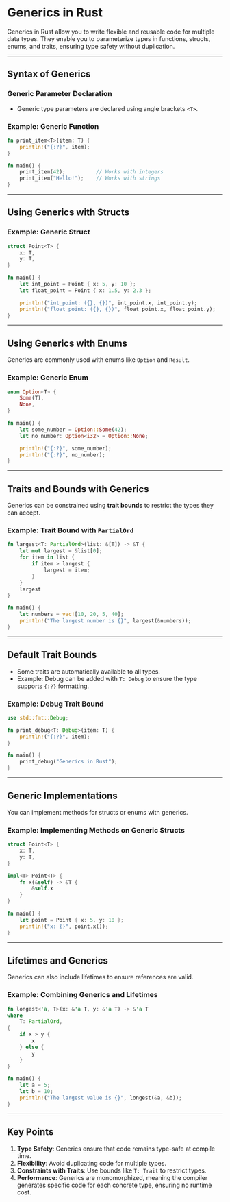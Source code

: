 
# Generics in Rust

Generics in Rust allow you to write flexible and reusable code for multiple data types. They enable you to parameterize types in functions, structs, enums, and traits, ensuring type safety without duplication.

---

## Syntax of Generics

### Generic Parameter Declaration
- Generic type parameters are declared using angle brackets `<T>`.

### Example: Generic Function
```rust
fn print_item<T>(item: T) {
    println!("{:?}", item);
}

fn main() {
    print_item(42);          // Works with integers
    print_item("Hello!");    // Works with strings
}
```

---

## Using Generics with Structs

### Example: Generic Struct
```rust
struct Point<T> {
    x: T,
    y: T,
}

fn main() {
    let int_point = Point { x: 5, y: 10 };
    let float_point = Point { x: 1.5, y: 2.3 };

    println!("int_point: ({}, {})", int_point.x, int_point.y);
    println!("float_point: ({}, {})", float_point.x, float_point.y);
}
```

---

## Using Generics with Enums

Generics are commonly used with enums like `Option` and `Result`.

### Example: Generic Enum
```rust
enum Option<T> {
    Some(T),
    None,
}

fn main() {
    let some_number = Option::Some(42);
    let no_number: Option<i32> = Option::None;

    println!("{:?}", some_number);
    println!("{:?}", no_number);
}
```

---

## Traits and Bounds with Generics

Generics can be constrained using **trait bounds** to restrict the types they can accept.

### Example: Trait Bound with `PartialOrd`
```rust
fn largest<T: PartialOrd>(list: &[T]) -> &T {
    let mut largest = &list[0];
    for item in list {
        if item > largest {
            largest = item;
        }
    }
    largest
}

fn main() {
    let numbers = vec![10, 20, 5, 40];
    println!("The largest number is {}", largest(&numbers));
}
```

---

## Default Trait Bounds

- Some traits are automatically available to all types.
- Example: Debug can be added with `T: Debug` to ensure the type supports `{:?}` formatting.

### Example: Debug Trait Bound
```rust
use std::fmt::Debug;

fn print_debug<T: Debug>(item: T) {
    println!("{:?}", item);
}

fn main() {
    print_debug("Generics in Rust");
}
```

---

## Generic Implementations

You can implement methods for structs or enums with generics.

### Example: Implementing Methods on Generic Structs
```rust
struct Point<T> {
    x: T,
    y: T,
}

impl<T> Point<T> {
    fn x(&self) -> &T {
        &self.x
    }
}

fn main() {
    let point = Point { x: 5, y: 10 };
    println!("x: {}", point.x());
}
```

---

## Lifetimes and Generics

Generics can also include lifetimes to ensure references are valid.

### Example: Combining Generics and Lifetimes
```rust
fn longest<'a, T>(x: &'a T, y: &'a T) -> &'a T
where
    T: PartialOrd,
{
    if x > y {
        x
    } else {
        y
    }
}

fn main() {
    let a = 5;
    let b = 10;
    println!("The largest value is {}", longest(&a, &b));
}
```

---

## Key Points

1. **Type Safety**: Generics ensure that code remains type-safe at compile time.
2. **Flexibility**: Avoid duplicating code for multiple types.
3. **Constraints with Traits**: Use bounds like `T: Trait` to restrict types.
4. **Performance**: Generics are monomorphized, meaning the compiler generates specific code for each concrete type, ensuring no runtime cost.

 
